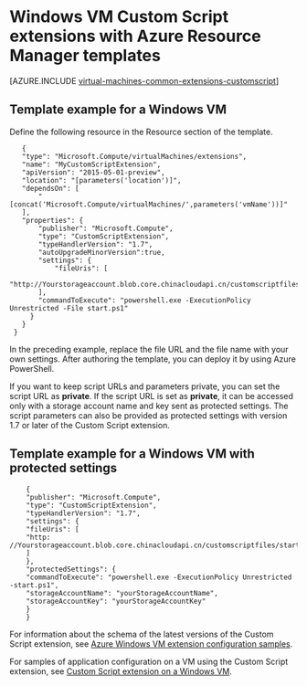 <properties
    pageTitle="Custom scripts on Windows VMs using templates | Azure"
    description="Automate Windows VM configuration tasks by using the Custom Script extension with Resource Manager templates"
    services="virtual-machines-windows"
    documentationcenter=""
    author="kundanap"
    manager="timlt"
    editor=""
    tags="azure-resource-manager" />
<tags
    ms.assetid="f4181fee-7a9d-4a1c-b517-52956f5b7fa1"
    ms.service="virtual-machines-windows"
    ms.devlang="na"
    ms.topic="article"
    ms.tgt_pltfrm="vm-windows"
    ms.workload="infrastructure-services"
    ms.date="03/29/2016"
    wacn.date=""
    ms.author="kundanap" />

# Windows VM Custom Script extensions with Azure Resource Manager templates
[AZURE.INCLUDE [virtual-machines-common-extensions-customscript](../../includes/virtual-machines-common-extensions-customscript.md)]

## Template example for a Windows VM
Define the following resource in the Resource section of the template.

       {
       "type": "Microsoft.Compute/virtualMachines/extensions",
       "name": "MyCustomScriptExtension",
       "apiVersion": "2015-05-01-preview",
       "location": "[parameters('location')]",
       "dependsOn": [
           "[concat('Microsoft.Compute/virtualMachines/',parameters('vmName'))]"
       ],
       "properties": {
           "publisher": "Microsoft.Compute",
           "type": "CustomScriptExtension",
           "typeHandlerVersion": "1.7",
           "autoUpgradeMinorVersion":true,
           "settings": {
               "fileUris": [
               "http://Yourstorageaccount.blob.core.chinacloudapi.cn/customscriptfiles/start.ps1"
           ],
           "commandToExecute": "powershell.exe -ExecutionPolicy Unrestricted -File start.ps1"
         }
       }
     }

In the preceding example, replace the file URL and the file name with your own settings.
After authoring the template, you can deploy it by using Azure PowerShell.

If you want to keep script URLs and parameters private, you can set the script URL as **private**. If the script URL is set as **private**, it can be accessed only with a storage account name and key sent as protected settings. The script parameters can also be provided as protected settings with version 1.7 or later of the Custom Script extension.

## Template example for a Windows VM with protected settings
        {
        "publisher": "Microsoft.Compute",
        "type": "CustomScriptExtension",
        "typeHandlerVersion": "1.7",
        "settings": {
        "fileUris": [
        "http: //Yourstorageaccount.blob.core.chinacloudapi.cn/customscriptfiles/start.ps1"
        ]
        },
        "protectedSettings": {
        "commandToExecute": "powershell.exe -ExecutionPolicy Unrestricted -start.ps1",
        "storageAccountName": "yourStorageAccountName",
        "storageAccountKey": "yourStorageAccountKey"
        }
        }
For information about the schema of the latest versions of the Custom Script extension, see [Azure Windows VM extension configuration samples](/documentation/articles/virtual-machines-windows-extensions-configuration-samples/).

For samples of application configuration on a VM using the Custom Script extension, see [Custom Script extension on a Windows VM](https://github.com/Azure/azure-quickstart-templates/blob/b1908e74259da56a92800cace97350af1f1fc32b/201-list-storage-keys-windows-vm/azuredeploy.json/).

